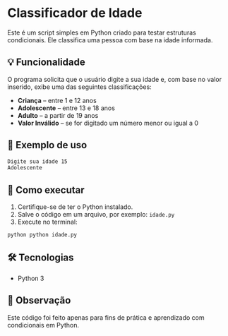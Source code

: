 # Classificador de Idade

Este é um script simples em Python criado para testar estruturas condicionais. Ele classifica uma pessoa com base na idade informada.

## 💡 Funcionalidade

O programa solicita que o usuário digite a sua idade e, com base no valor inserido, exibe uma das seguintes classificações:

- **Criança** – entre 1 e 12 anos
- **Adolescente** – entre 13 e 18 anos
- **Adulto** – a partir de 19 anos
- **Valor Inválido** – se for digitado um número menor ou igual a 0

## 🧪 Exemplo de uso

```bash
Digite sua idade 15
Adolescente
```

## 🚀 Como executar

1. Certifique-se de ter o Python instalado.
2. Salve o código em um arquivo, por exemplo: `idade.py`
3. Execute no terminal:

```bash
python python idade.py
```

## 🛠️ Tecnologias

- Python 3

## 📌 Observação

Este código foi feito apenas para fins de prática e aprendizado com condicionais em Python.
